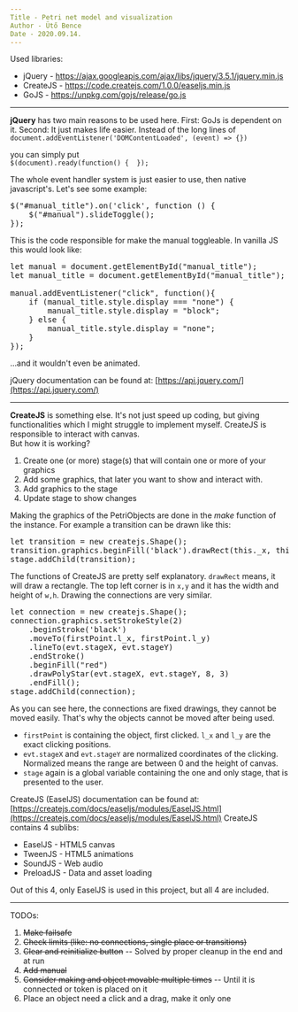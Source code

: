```yaml
---
Title - Petri net model and visualization  
Author - Ütő Bence  
Date - 2020.09.14.
---
```


Used libraries: 
 - jQuery - https://ajax.googleapis.com/ajax/libs/jquery/3.5.1/jquery.min.js
 - CreateJS - https://code.createjs.com/1.0.0/easeljs.min.js
 - GoJS - https://unpkg.com/gojs/release/go.js

---

**jQuery** has two main reasons to be used here. First: GoJs is dependent on it. Second: It just makes life easier.
Instead of the long lines of \
`document.addEventListener('DOMContentLoaded', (event) => {})` 

you can simply put \
`$(document).ready(function() {  });` 

The whole event handler system is just easier to use, then native javascript's.
Let's see some example:
<pre>
$("#manual_title").on('click', function () { 
    $("#manual").slideToggle();
});
</pre>
This is the code responsible for make the manual toggleable. In vanilla JS this would look like:
<pre>
let manual = document.getElementById("manual_title");
let manual_title = document.getElementById("manual_title");

manual.addEventListener("click", function(){    
    if (manual_title.style.display === "none") {
        manual_title.style.display = "block";
    } else {
        manual_title.style.display = "none";
    }
});
</pre>
...and it wouldn't even be animated. 

jQuery documentation can be found at: [https://api.jquery.com/](https://api.jquery.com/)

---

**CreateJS** is something else. It's not just speed up coding, but giving functionalities
which I might struggle to implement myself. CreateJS is responsible to interact with canvas. \
But how it is working?
 1. Create one (or more) stage(s) that will contain one or more of your graphics
 1. Add some graphics, that later you want to show and interact with.
 1. Add graphics to the stage
 1. Update stage to show changes
 
Making the graphics of the PetriObjects are done in the *make* function of the instance.
For example a transition can be drawn like this:
<pre>
let transition = new createjs.Shape();
transition.graphics.beginFill('black').drawRect(this._x, this._y, this._h, this._w);
stage.addChild(transition);
</pre>
The functions of CreateJS are pretty self explanatory. `drawRect` means, it will draw
a rectangle. The top left corner is in `x,y` and it has the width and height of `w,h`.
Drawing the connections are very similar.
<pre>
let connection = new createjs.Shape();
connection.graphics.setStrokeStyle(2)
    .beginStroke('black')
    .moveTo(firstPoint.l_x, firstPoint.l_y)
    .lineTo(evt.stageX, evt.stageY)
    .endStroke()
    .beginFill("red")
    .drawPolyStar(evt.stageX, evt.stageY, 8, 3)
    .endFill();
stage.addChild(connection);
</pre>
As you can see here, the connections are fixed drawings, they cannot be moved easily. 
That's why the objects cannot be moved after being used. 

 - `firstPoint` is containing the object, first clicked. `l_x` and `l_y` are the exact clicking positions.
 - `evt.stageX` and `evt.stageY` are normalized coordinates of the clicking. Normalized
means the range are between 0 and the height of canvas.
 - `stage` again is a global variable containing the one and only stage, that is presented to the user.

CreateJS (EaselJS) documentation can be found at: [https://createjs.com/docs/easeljs/modules/EaselJS.html](https://createjs.com/docs/easeljs/modules/EaselJS.html)
CreateJS contains 4 sublibs: 
 - EaselJS - HTML5 canvas
 - TweenJS - HTML5 animations
 - SoundJS - Web audio
 - PreloadJS - Data and asset loading 
 
Out of this 4, only EaselJS is used in this project, but all 4 are included.

---

TODOs:
 1. ~~Make failsafe~~
 1. ~~Check limits (like: no connections, single place or transitions)~~
 1. ~~Clear and reinitialize button~~ -- Solved by proper cleanup in the end and at run
 1. ~~Add manual~~ 
 1. ~~Consider making and object movable multiple times~~ -- Until it is connected or token is placed on it
 1. Place an object need a click and a drag, make it only one 


